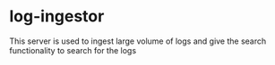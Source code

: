 # log-ingestor
This server is used to ingest large volume of logs and give the search functionality to search for the logs
